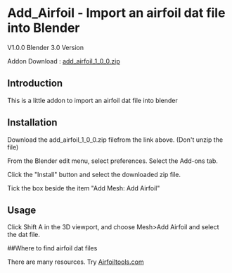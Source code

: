 # Add_Airfoil - Import an airfoil dat file into Blender
   
V1.0.0 Blender 3.0 Version

Addon Download : [add_airfoil_1_0_0.zip](https://github.com/nerk987/add_airfoil/releases/download/v1.0.0/add_airfoil_1_0_0.zip) 

## Introduction
This is a little addon to import an airfoil dat file into blender

## Installation
Download the add_airfoil_1_0_0.zip filefrom the link above. (Don't unzip the file)

From the Blender edit menu, select preferences. Select the Add-ons tab.

Click the "Install" button and select the downloaded zip file.

Tick the box beside the item "Add Mesh: Add Airfoil"

## Usage

Click Shift A in the 3D viewport, and choose Mesh>Add Airfoil and select the dat file.

##Where to find airfoil dat files

There are many resources. Try [Airfoiltools.com](https://airfoiltools.com)








 